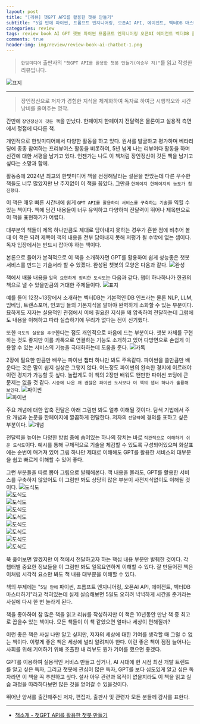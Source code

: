 ```yaml
---  
layout: post  
title: "[리뷰] 챗GPT API를 활용한 챗봇 만들기"  
subtitle: "5일 만에 파이썬, 프롬프트 엔지니어링, 오픈AI API, 에이전트, 벡터DB 마스터하기"  
categories: review  
tags: review book AI GPT 챗봇 파이썬 프롬프트 엔지니어링 오픈AI 에이전트 벡터DB 클라우드 RAG 웹 애플리케이션 Assistant 카카오톡 멀티모달   
comments: true  
header-img: img/review/review-book-ai-chatbot-1.png
---  
```

  
> `한빛미디어` 출판사의 `"챗GPT API를 활용한 챗봇 만들기(이승우 저)"`를 읽고 작성한 리뷰입니다.  

![표지](https://theorydb.github.io/assets/img/review/review-book-ai-chatbot-1.png)  

---

> 장인정신으로 저자가 경험한 지식을 체계화하여 독자로 하여금 시행착오와 시간 낭비를 줄여주는 명작.

간만에 `장인정신이 깃든 책`을 만났다. 한페이지 한페이지 전달력은 물론이고 실용적 측면에서 정점에 다다른 책.  

개인적으로 한빛미디어에서 다양한 활동을 하고 있다. 원서를 발굴하고 평가하며 베타리딩에 종종 참여하는 프리뷰어스 활동을 비롯하여, 5년 넘게 나는 리뷰어다 활동을 하며 신간에 대한 서평을 남기고 있다. 언젠가는 나도 이 책처럼 장인정신이 깃든 책을 남기고 싶다는 소망과 함께. 

활동중에 2024년 최고의 한빛미디어 책을 선정해달라는 설문을 받았는데 다른 우수한 책들도 너무 많았지만 난 주저없이 이 책을 꼽았다. 그만큼 `한페이지 한페이지의 농도가 참 진했다`.

이 책은 매우 빠른 시간내에 쉽게 `GPT API를 활용하여 서비스를 구축하는 기술`을 익힐 수 있는 책이다. 책에 담긴 내용들이 너무 유익하고 다양하며 전달력이 뛰어나 제목만으로 이 책을 표현하기가 어렵다. 

대부분의 책들이 제목 하나만큼도 제대로 담아내지 못하는 경우가 흔한 점에 비추어 볼 때 이 책은 되려 제목이 책의 내용을 전부 담아내지 못해 저평가 될 수밖에 없는 셈이다. 독자 입장에서는 반드시 잡아야 하는 책이다. 

본론으로 들어가 본격적으로 이 책을 소개하자면 GPT를 활용하여 쉽게 성능좋은 챗봇 서비스를 만드는 기술서라 할 수 있겠다. 완성된 챗봇의 모양은 다음과 같다. 
![완성](https://theorydb.github.io/assets/img/review/review-book-ai-chatbot-16.png)  

책에서 배울 내용을 `일목 요연하게 정리한 도식도`는 다음과 같다. 챕터 하나하나가 한권의 책으로 낼 수 있을만큼의 거대한 주제들이다. 
![표지](https://theorydb.github.io/assets/img/review/review-book-ai-chatbot-2.png)  

예를 들어 12장~13장에서 소개하는 벡터DB는 기본적인 DB 인프라는 물론 NLP, LLM, 임베딩, 트랜스포머, 인코딩 들의 기본지식을 알아야 완벽하게 소화할 수 있는 부분이다. 묘하게도 저자는 실용적인 관점에서 이에 필요한 지식을 꽤 압축하여 전달하는데 그럼에도 내용을 이해하고 따라 실습하기에 무리가 없다는 점이 신기했다. 

또한 `극도의 실용을 추구`한다는 점도 개인적으로 마음에 드는 부분이다. 챗봇 자체를 구현하는 것도 좋지만 이를 카톡으로 연결하는 기능도 소개하고 있어 다방면으로 손쉽게 이용할 수 있는 서비스의 기능을 극대화하는데 도움을 준다. 
![카톡](https://theorydb.github.io/assets/img/review/review-book-ai-chatbot-3.png)  

2장에 필요한 만큼만 배우는 파이썬 챕터 하나만 봐도 주옥같다. 파이썬을 쓸만큼만 배운다는 것은 말이 쉽지 실상은 그렇지 않다. 어느정도 파이썬의 완숙한 경지에 이르러야 이런 경지가 가능할 듯 싶다. 놀랍게도 이 책의 2장만 배워도 왠만한 파이썬 코딩에 큰 문제는 없을 것 같다. `시중에 나온 꽤 괜찮은 파이썬 도서보다 이 책의 챕터 하나가 훌륭해 보인다`. 
![파이썬](https://theorydb.github.io/assets/img/review/review-book-ai-chatbot-4.png)  
![파이썬](https://theorydb.github.io/assets/img/review/review-book-ai-chatbot-5.png)  

주요 개념에 대한 압축 전달은 아래 그림만 봐도 얼추 이해될 것이다. 탐색 기법에서 주요 개념과 논문을 한페이지에 깔끔하게 전달한다. 저자의 `전달력`에 경의를 표하고 싶은 부분이다. 
![개념](https://theorydb.github.io/assets/img/review/review-book-ai-chatbot-6.png)  

전달력을 높이는 다양한 방법 중에 숨어있는 하나의 장치는 바로 `직관적으로 이해하기 쉬운 도식도`이다. 예시를 통해 구체적으로 기술을 체감할 수 있도록 구성되어있으며 화살표에는 순번이 매겨져 있어 그림 하나만 제대로 이해해도 GPT를 활용한 서비스의 대부분을 쉽고 빠르게 이해할 수 있어 좋다. 

그런 부분들을 따로 뽑아 그림으로 발췌해본다. 책 내용을 몰라도, GPT를 활용한 서비스를 구축하지 않았어도 이 그림만 봐도 상당히 많은 부분이 사전지식없이도 이해될 것이다. 
![도식도](https://theorydb.github.io/assets/img/review/review-book-ai-chatbot-7.png)  
![도식도](https://theorydb.github.io/assets/img/review/review-book-ai-chatbot-8.png)  
![도식도](https://theorydb.github.io/assets/img/review/review-book-ai-chatbot-9.png)  
![도식도](https://theorydb.github.io/assets/img/review/review-book-ai-chatbot-10.png)  
![도식도](https://theorydb.github.io/assets/img/review/review-book-ai-chatbot-11.png)  
![도식도](https://theorydb.github.io/assets/img/review/review-book-ai-chatbot-12.png)  
![도식도](https://theorydb.github.io/assets/img/review/review-book-ai-chatbot-13.png)  
![도식도](https://theorydb.github.io/assets/img/review/review-book-ai-chatbot-14.png)  
![도식도](https://theorydb.github.io/assets/img/review/review-book-ai-chatbot-15.png)  

쭉 훑어보면 알겠지만 이 책에서 전달하고자 하는 핵심 내용 부분만 발췌한 것이다. 각 챕터별 중요한 정보들을 이 그림만 봐도 일목요연하게 이해할 수 있다. 잘 만들어진 책은 이처럼 시각적 요소만 봐도 책 내용 대부분을 이해할 수 있다. 

책의 부제에는 "`5일 만에` 파이썬, 프롬프트 엔지니어링, 오픈AI API, 에이전트, 벡터DB 마스터하기"라고 적혀있는데 실제 실습해보면 5일도 오히려 넉넉하게 시간을 준거라는 사실에 다시 한 번 놀라게 된다. 

책을 좋아하여 참 많은 책을 읽고 리뷰를 작성하지만 이 책은 10년동안 만난 책 중 최고로 꼽을수 있는 책이다. 모든 책들이 이 책 같았으면 얼마나 세상이 편해질까?

이런 좋은 책은 사실 나만 알고 싶지만, 저자의 세상에 대한 기여를 생각할 때 그럴 수 없는 책이다. 이렇게 좋은 책은 세상에 널리 알려져야 한다. 이런 좋은 책이 점점 늘어나는 사회를 위해 기여하기 위해 조촐한 내 리뷰도 뭔가 기여를 했으면 좋겠다. 

GPT를 이용하여 실용적인 서비스 만들고 싶거나, AI 시대에 현 시점 최신 개발 트렌드를 알고 싶은 독자, 그리고 챗봇에 관심이 많은 독자, GPT를 보다 심도있게 알고 싶은 독자라면 이 책을 꼭 추천하고 싶다. 설사 아무 관련과 목적이 없을지라도 이 책을 읽고 실습 과정을 따라하다보면 많은 것을 얻어갈 수 있을것이다.

뛰어난 양서를 출간해주신 저자, 편집자, 출판사 및 관련자 모든 분들께 감사를 표한다.

---

* [책소개 - 챗GPT API를 활용한 챗봇 만들기](https://www.yes24.com/Product/Goods/132759525)
